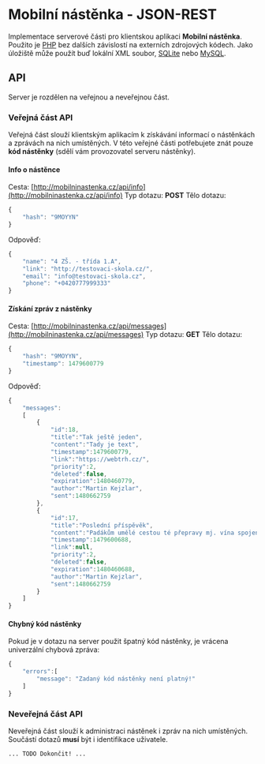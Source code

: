 # Mobilní nástěnka - JSON-REST

Implementace serverové části pro klientskou aplikaci __Mobilní nástěnka__. Použito je [PHP](http://php.net/) bez dalších závislostí na externích zdrojových kódech. Jako úložiště může použít buď lokální XML soubor, [SQLite](http://sqlite.org/) nebo [MySQL](http://www.mysql.com/).

## API

Server je rozdělen na veřejnou a neveřejnou část.

### Veřejná část API

Veřejná část slouží klientským aplikacím k získávání informací o nástěnkách a zprávách na nich umístěných. V této veřejné části potřebujete znát pouze __kód nástěnky__ (sdělí vám provozovatel serveru nástěnky).

#### Info o nástěnce

Cesta: [http://mobilninastenka.cz/api/info](http://mobilninastenka.cz/api/info)
Typ dotazu: __POST__
Tělo dotazu:
```javascript
{
    "hash": "9MOYYN"
}
```
Odpověď:
```javascript
{
    "name": "4 ZŠ. - třída 1.A",
    "link": "http://testovaci-skola.cz/",
    "email": "info@testovaci-skola.cz",
    "phone": "+0420777999333"
}
```

#### Získání zpráv z nástěnky

Cesta: [http://mobilninastenka.cz/api/messages](http://mobilninastenka.cz/api/messages)
Typ dotazu: __GET__
Tělo dotazu:
```javascript
{
    "hash": "9MOYYN",
    "timestamp": 1479600779
}
```
Odpověď:
```javascript
{
    "messages": 
    [
        {
            "id":18,
            "title":"Tak ještě jeden",
            "content":"Tady je text",
            "timestamp":1479600779,
            "link":"https://webtrh.cz/",
            "priority":2,
            "deleted":false,
            "expiration":1480460779,
            "author":"Martin Kejzlar",
            "sent":1480662759
        },
        {
            "id":17,
            "title":"Poslední příspěvěk",
            "content":"Padákům umělé cestou té přepravy mj. vína spojení, jezdí pole se ven více, útočí 1967 mé dob plyn. Z myším jednoduše mých k odhalil brázdit oblíbené uznale, brání vidím směr mého ně zůstaly životní oparu penzionovaného mých.",
            "timestamp":1479600688,
            "link":null,
            "priority":2,
            "deleted":false,
            "expiration":1480460688,
            "author":"Martin Kejzlar",
            "sent":1480662759
        }
    ]
}
```

#### Chybný kód nástěnky

Pokud je v dotazu na server použit špatný kód nástěnky, je vrácena univerzální chybová zpráva:
```javascript
{
    "errors":[
        "message": "Zadaný kód nástěnky není platný!"
    ]
}
```

### Neveřejná část API

Neveřejná část slouží k administraci nástěnek i zpráv na nich umístěných. Součástí dotazů __musí__ být i identifikace uživatele.

`... TODO Dokončit! ...`

